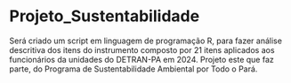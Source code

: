 # Projeto_Sustentabilidade
Será criado um script em linguagem de programação R, para fazer análise descritiva dos itens do instrumento composto por 21 itens aplicados aos funcionários da unidades do DETRAN-PA em 2024. Projeto este que faz parte, do Programa de Sustentabilidade Ambiental por Todo o Pará.
